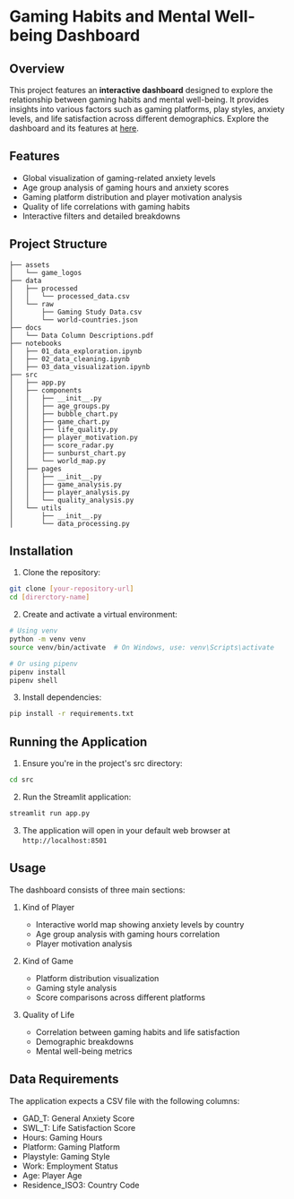 # Gaming Habits and Mental Well-being Dashboard

## Overview
This project features an **interactive dashboard** designed to explore the relationship between gaming habits and mental well-being. It provides insights into various factors such as gaming platforms, play styles, anxiety levels, and life satisfaction across different demographics. Explore the dashboard and its features at [here](https://sta313-project-5brqsj4nyusr65uvqvjcoq.streamlit.app/).

## Features
- Global visualization of gaming-related anxiety levels
- Age group analysis of gaming hours and anxiety scores
- Gaming platform distribution and player motivation analysis
- Quality of life correlations with gaming habits
- Interactive filters and detailed breakdowns

## Project Structure
```
├── assets
│   └── game_logos
├── data
│   ├── processed
│   │   └── processed_data.csv
│   └── raw
│       ├── Gaming Study Data.csv
│       └── world-countries.json
├── docs
│   └── Data Column Descriptions.pdf
├── notebooks
│   ├── 01_data_exploration.ipynb
│   ├── 02_data_cleaning.ipynb
│   ├── 03_data_visualization.ipynb
├── src
│   ├── app.py
│   ├── components
│   │   ├── __init__.py
│   │   ├── age_groups.py
│   │   ├── bubble_chart.py
│   │   ├── game_chart.py
│   │   ├── life_quality.py
│   │   ├── player_motivation.py
│   │   ├── score_radar.py
│   │   ├── sunburst_chart.py
│   │   └── world_map.py
│   ├── pages
│   │   ├── __init__.py
│   │   ├── game_analysis.py
│   │   ├── player_analysis.py
│   │   └── quality_analysis.py
│   └── utils
│       ├── __init__.py
│       └── data_processing.py
```

## Installation

1. Clone the repository:
```bash
git clone [your-repository-url]
cd [direrctory-name]
```

2. Create and activate a virtual environment:
```bash
# Using venv
python -m venv venv
source venv/bin/activate  # On Windows, use: venv\Scripts\activate

# Or using pipenv
pipenv install
pipenv shell
```

3. Install dependencies:
```bash
pip install -r requirements.txt
```

## Running the Application

1. Ensure you're in the project's src directory:
```bash
cd src
```

2. Run the Streamlit application:
```bash
streamlit run app.py
```

3. The application will open in your default web browser at `http://localhost:8501`


## Usage
The dashboard consists of three main sections:

1. Kind of Player
   - Interactive world map showing anxiety levels by country
   - Age group analysis with gaming hours correlation
   - Player motivation analysis

2. Kind of Game
   - Platform distribution visualization
   - Gaming style analysis
   - Score comparisons across different platforms

3. Quality of Life
   - Correlation between gaming habits and life satisfaction
   - Demographic breakdowns
   - Mental well-being metrics

## Data Requirements
The application expects a CSV file with the following columns:
- GAD_T: General Anxiety Score
- SWL_T: Life Satisfaction Score
- Hours: Gaming Hours
- Platform: Gaming Platform
- Playstyle: Gaming Style
- Work: Employment Status
- Age: Player Age
- Residence_ISO3: Country Code
